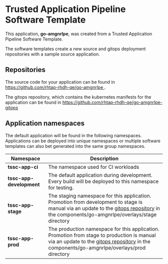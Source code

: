 # Trusted Application Pipeline Software Template

This application, **go-amgnrlpe**, was created from a Trusted Application Pipeline Software Template.

The software templates create a new source and gitops deployment repositories with a sample source application. 

## Repositories

The source code for your application can be found in [https://github.com/rhtap-rhdh-qe/go-amgnrlpe ](https://github.com/rhtap-rhdh-qe/go-amgnrlpe ).
 
The gitops repository, which contains the kubernetes manifests for the application can be found in 
[https://github.com/rhtap-rhdh-qe/go-amgnrlpe-gitops ](https://github.com/rhtap-rhdh-qe/go-amgnrlpe-gitops ) 

## Application namespaces 

The default application will be found in the following namespaces. Applications can be deployed into unique namespaces or multiple software templates can also bet generated into the same group namespaces.  

|  Namespace   |  Description   |  
| -------- | -------- |
| **tssc-app-ci** | The namespace used for CI workloads |
| **tssc-app-development** | The default application during development. Every build will be deployed to this namespace for testing. |
| **tssc-app-stage** | The staging namespace for this application. Promotion from development to stage is manual via an update to the [gitops repository](https://github.com/rhtap-rhdh-qe/go-amgnrlpe-gitops ) in the components/go-amgnrlpe/overlays/stage directory |
| **tssc-app-prod** | The production namespace for this application. Promotion from stage to production is manual via an update to the [gitops repository](https://github.com/rhtap-rhdh-qe/go-amgnrlpe-gitops ) in the components/go-amgnrlpe/overlays/prod directory |